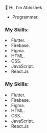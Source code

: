 👋 Hi, I'm Abhishek
- Programmer.
<div display:flex><div display:flex>
<h3>My Skills:</h3>

<li>Flutter.</li>
<li>Firebase.</li>
<li>Figma.</li>
<li>HTML.</li>
<li>CSS.</li>
<li>JavaScript.</li>
<li>React.Js</li>
  </div>
<h3>My Skills:</h3>

<li>Flutter.</li>
<li>Firebase.</li>
<li>Figma.</li>
<li>HTML.</li>
<li>CSS.</li>
<li>JavaScript.</li>
<li>React.Js</li>
  </div>
  
 
